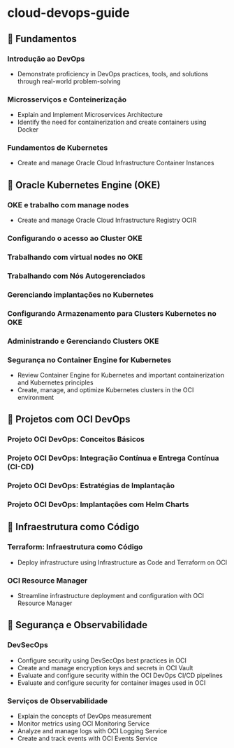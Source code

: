 # cloud-devops-guide

## 🔹 Fundamentos
### Introdução ao DevOps
- Demonstrate proficiency in DevOps practices, tools, and solutions through real-world problem-solving

### Microsserviços e Conteinerização
- Explain and Implement Microservices Architecture
- Identify the need for containerization and create containers using Docker


### Fundamentos de Kubernetes
- Create and manage Oracle Cloud Infrastructure Container Instances

## 🔹 Oracle Kubernetes Engine (OKE)
### OKE e trabalho com manage nodes
- Create and manage Oracle Cloud Infrastructure Registry OCIR
  
### Configurando o acesso ao Cluster OKE
### Trabalhando com virtual nodes no OKE
### Trabalhando com Nós Autogerenciados
### Gerenciando implantações no Kubernetes
### Configurando Armazenamento para Clusters Kubernetes no OKE
### Administrando e Gerenciando Clusters OKE
### Segurança no Container Engine for Kubernetes
- Review Container Engine for Kubernetes and important containerization and Kubernetes principles
- Create, manage, and optimize Kubernetes clusters in the OCI environment

## 🔹 Projetos com OCI DevOps
### Projeto OCI DevOps: Conceitos Básicos
### Projeto OCI DevOps: Integração Contínua e Entrega Contínua (CI-CD)
### Projeto OCI DevOps: Estratégias de Implantação
### Projeto OCI DevOps: Implantações com Helm Charts

## 🔹 Infraestrutura como Código
### Terraform: Infraestrutura como Código
- Deploy infrastructure using Infrastructure as Code and Terraform on OCI
  
### OCI Resource Manager
- Streamline infrastructure deployment and configuration with OCI Resource Manager

## 🔹 Segurança e Observabilidade
### DevSecOps
- Configure security using DevSecOps best practices in OCI
- Create and manage encryption keys and secrets in OCI Vault
- Evaluate and configure security within the OCI DevOps CI/CD pipelines
- Evaluate and configure security for container images used in OCI
  
### Serviços de Observabilidade
- Explain the concepts of DevOps measurement
- Monitor metrics using OCI Monitoring Service
- Analyze and manage logs with OCI Logging Service
- Create and track events with OCI Events Service

